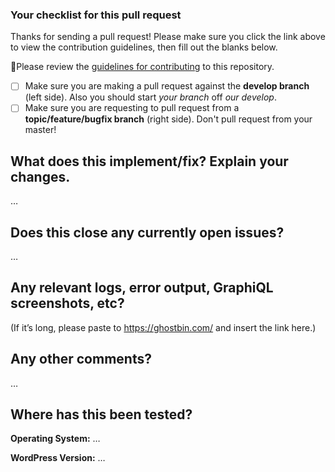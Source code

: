 ### Your checklist for this pull request
Thanks for sending a pull request! Please make sure you click the link above to view the contribution guidelines, then fill out the blanks below.

🚨Please review the [guidelines for contributing](../CONTRIBUTING.md) to this repository.

- [ ] Make sure you are making a pull request against the **develop branch** (left side). Also you should start *your branch* off *our develop*.
- [ ] Make sure you are requesting to pull request from a **topic/feature/bugfix branch** (right side). Don't pull request from your master!

What does this implement/fix? Explain your changes.
---------------------------------------------------
…


Does this close any currently open issues?
------------------------------------------
…


Any relevant logs, error output, GraphiQL screenshots, etc?
-------------------------------------
(If it’s long, please paste to https://ghostbin.com/ and insert the link here.)


Any other comments?
-------------------
…


Where has this been tested?
---------------------------
**Operating System:** …

**WordPress Version:** …